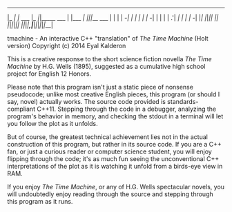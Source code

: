  _____ _          _____ _              _____         _   _         
|_   _| |_ ___   |_   _|_|_____ ___   |     |___ ___| |_|_|___ ___ 
  | | |   | -_|    | | | |     | -_|  | | | | .'|  _|   | |   | -_|
  |_| |_|_|___|    |_| |_|_|_|_|___|  |_|_|_|__,|___|_|_|_|_|_|___|

tmachine - An interactive C++ "translation" of _The Time Machine_ (Holt version)
Copyright (c) 2014 Eyal Kalderon

This is a creative response to the short science fiction novella _The Time Machine_ by
H.G. Wells (1895), suggested as a cumulative high school project for English 12 Honors.

Please note that this program isn't just a static piece of nonsense pseudocode;
unlike most creative English pieces, this program (or should I say, novel) actually
works. The source code provided is standards-compliant C++11. Stepping through the code
in a debugger, analyzing the program's behavior in memory, and checking the stdout in a
terminal will let you follow the plot as it unfolds.

But of course, the greatest technical achievement lies not in the actual construction
of this program, but rather in its source code. If you are a C++ fan, or just a curious
reader or computer science student, you will enjoy flipping through the code; it's as
much fun seeing the unconventional C++ interpretations of the plot as it is watching it
unfold from a birds-eye view in RAM.

If you enjoy _The Time Machine_, or any of H.G. Wells spectacular novels, you will
undoubtedly enjoy reading through the source and stepping through this program as it
runs.
